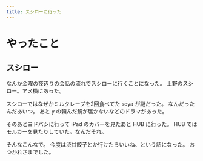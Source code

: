 ```yaml
---
title: スシローに行った
---
```


# やったこと

## スシロー

なんか金曜の夜辺りの会話の流れでスシローに行くことになった。
上野のスシロー。アメ横にあった。

スシローではなぜかミルクレープを2回食べてた soya が謎だった。
なんだったんだあいつ。
あと y の頼んだ鯛が届かないなどのドラマがあった。

そのあとヨドバシに行って iPad のカバーを見たあと HUB に行った。
HUB ではモルカーを見たりしていた。なんだそれ。

そんなこんなで。
今度は渋谷餃子とか行けたらいいね、という話になった。
おつかれさまでした。
